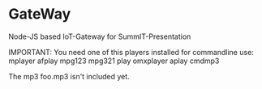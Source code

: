 # GateWay
Node-JS based IoT-Gateway for SummIT-Presentation

IMPORTANT:
You need one of this players installed for commandline use:
mplayer
afplay
mpg123
mpg321
play
omxplayer
aplay
cmdmp3

The mp3 foo.mp3 isn't included yet.
